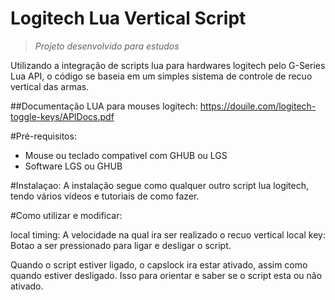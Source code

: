 # Logitech Lua Vertical Script


>  *Projeto desenvolvido para estudos*

Utilizando a integração de scripts lua para hardwares logitech pelo G-Series Lua API, o código se baseia em um simples sistema de controle de recuo vertical das armas.

##Documentação LUA para mouses logitech: https://douile.com/logitech-toggle-keys/APIDocs.pdf

#Pré-requisitos:
- Mouse ou teclado compativel com GHUB ou LGS
- Software LGS ou GHUB

#Instalaçao:
A instalação segue como qualquer outro script lua logitech, tendo vários vídeos e tutoriais de como fazer.

#Como utilizar e modificar:

local timing: A velocidade na qual ira ser realizado o recuo vertical
local key: Botao a ser pressionado para ligar e desligar o script.

Quando o script estiver ligado, o capslock ira estar ativado, assim como quando estiver desligado. Isso para orientar e saber se o script esta ou não ativado.
